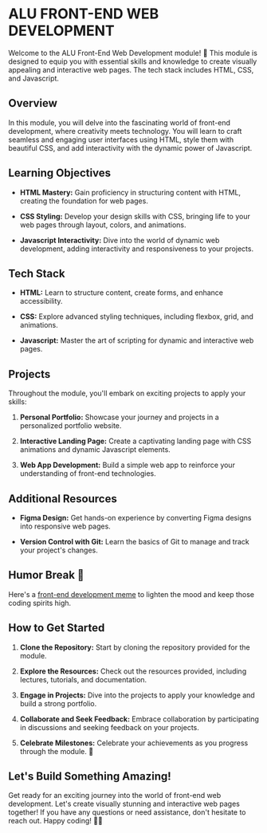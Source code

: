 # ALU FRONT-END WEB DEVELOPMENT

Welcome to the ALU Front-End Web Development module! 🚀 This module is designed to equip you with essential skills and knowledge to create visually appealing and interactive web pages. The tech stack includes HTML, CSS, and Javascript.

## Overview

In this module, you will delve into the fascinating world of front-end development, where creativity meets technology. You will learn to craft seamless and engaging user interfaces using HTML, style them with beautiful CSS, and add interactivity with the dynamic power of Javascript.

## Learning Objectives

- **HTML Mastery:** Gain proficiency in structuring content with HTML, creating the foundation for web pages.

- **CSS Styling:** Develop your design skills with CSS, bringing life to your web pages through layout, colors, and animations.

- **Javascript Interactivity:** Dive into the world of dynamic web development, adding interactivity and responsiveness to your projects.

## Tech Stack

- **HTML:** Learn to structure content, create forms, and enhance accessibility.

- **CSS:** Explore advanced styling techniques, including flexbox, grid, and animations.

- **Javascript:** Master the art of scripting for dynamic and interactive web pages.

## Projects

Throughout the module, you'll embark on exciting projects to apply your skills:

1. **Personal Portfolio:** Showcase your journey and projects in a personalized portfolio website.

2. **Interactive Landing Page:** Create a captivating landing page with CSS animations and dynamic Javascript elements.

3. **Web App Development:** Build a simple web app to reinforce your understanding of front-end technologies.

## Additional Resources

- **Figma Design:** Get hands-on experience by converting Figma designs into responsive web pages.

- **Version Control with Git:** Learn the basics of Git to manage and track your project's changes.

## Humor Break 🤣

Here's a [front-end development meme](https://www.google.com/url?sa=i&url=https%3A%2F%2Fcodesketched.substack.com%2Fp%2Fcomplete-chakra-ui-course-free-ai&psig=AOvVaw3qCCRgcNHwzaZbq1ZarLip&ust=1706263186478000&source=images&cd=vfe&opi=89978449&ved=0CBIQjRxqFwoTCIi9nISk-IMDFQAAAAAdAAAAABAE) to lighten the mood and keep those coding spirits high.

## How to Get Started

1. **Clone the Repository:** Start by cloning the repository provided for the module.

2. **Explore the Resources:** Check out the resources provided, including lectures, tutorials, and documentation.

3. **Engage in Projects:** Dive into the projects to apply your knowledge and build a strong portfolio.

4. **Collaborate and Seek Feedback:** Embrace collaboration by participating in discussions and seeking feedback on your projects.

5. **Celebrate Milestones:** Celebrate your achievements as you progress through the module. 🎉

## Let's Build Something Amazing!

Get ready for an exciting journey into the world of front-end web development. Let's create visually stunning and interactive web pages together! If you have any questions or need assistance, don't hesitate to reach out. Happy coding! 🚀🌐
